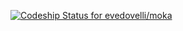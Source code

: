 [ ![Codeship Status for evedovelli/moka](https://codeship.com/projects/844b15a0-0957-0133-9d6e-36ea30c979a9/status?branch=master)](https://codeship.com/projects/90567)